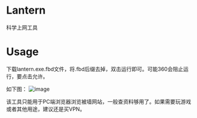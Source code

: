 # Lantern
科学上网工具

# Usage
下载lantern.exe.fbd文件，将.fbd后缀去掉，双击运行即可。可能360会阻止运行，要点击允许。

如下图：
![image](https://github.com/liuling07/Lantern/raw/master/20151111215158.png)

该工具只能用于PC端浏览器浏览被墙网站，一般查资料够用了。如果需要玩游戏或者其他用途，建议还是买VPN。
